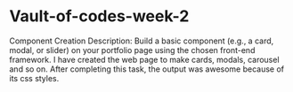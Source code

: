 # Vault-of-codes-week-2
Component Creation Description: Build a basic component (e.g., a card, modal, or slider) on your portfolio page using the chosen front-end framework.
I have created the web page to make cards, modals, carousel and so on. After completing this task, the output was awesome because of its css styles.
